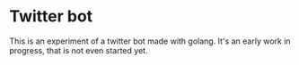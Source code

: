 # Twitter bot

This is an experiment of a twitter bot made with golang. It's an early work in progress, that is not even started yet.

